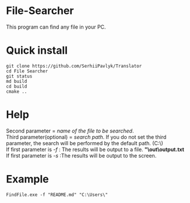 # File-Searcher
This program can find any file in your PC.
# Quick install
```
git clone https://github.com/SerhiiPavlyk/Translator
cd File Searcher
git status
md build
cd build
cmake ..
```
# Help
Second parameter = *name of the file to be searched*. <br />
Third parameter(optional) = *search path*. If you do not set the third parameter, the search will be performed by the default path. (C:\\) <br />
If first parameter is *-f* : The results will be output to a file. **"\\out\\output.txt** <br />
If first parameter is	*-s* :The results will be output to the screen. <br />
# Example
```
FindFile.exe -f "README.md" "C:\Users\"
```
